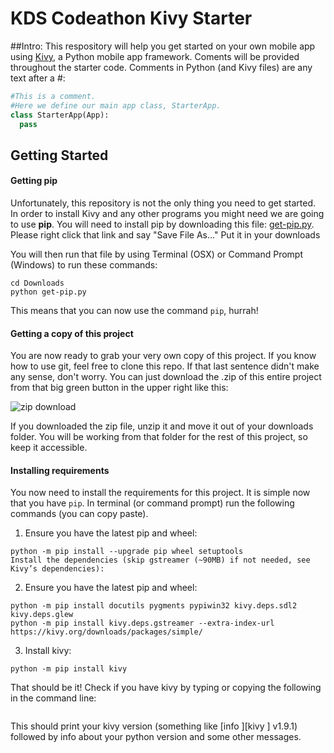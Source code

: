 # KDS Codeathon Kivy Starter

##Intro:
This respository will help you get started on your own mobile app using [Kivy](https://kivy.org/docs/), a Python mobile app framework. Coments will be provided throughout the starter code. Comments in Python (and Kivy files) are any text after a #:

```python
#This is a comment.
#Here we define our main app class, StarterApp.
class StarterApp(App):
  pass
```
## Getting Started

#### Getting pip

Unfortunately, this repository is not the only thing you need to get started. In order to install Kivy and any other programs you might need we are going to use **pip**. You will need to install pip by downloading this file: [get-pip.py](https://bootstrap.pypa.io/get-pip.py). Please right click that link and say "Save File As..." Put it in your downloads

You will then run that file by using Terminal (OSX) or Command Prompt (Windows) to run these commands:

```
cd Downloads
python get-pip.py
```

This means that you can now use the command `pip`, hurrah!

#### Getting a copy of this project

You are now ready to grab your very own copy of this project. If you know how to use git, feel free to clone this repo. If that last sentence didn't make any sense, don't worry. You can just download the .zip of this entire project from that big green button in the upper right like this:

![zip download](https://github.com/MrClement/KDS-Hack2016-DjangoStarter/raw/master/resources/clone.png "How to download a zip archive")

If you downloaded the zip file, unzip it and move it out of your downloads folder. You will be working from that folder for the rest of this project, so keep it accessible.

#### Installing requirements

You now need to install the requirements for this project. It is simple now that you have `pip`. In terminal (or command prompt) run the following commands (you can copy paste).

1. Ensure you have the latest pip and wheel:
```
python -m pip install --upgrade pip wheel setuptools
Install the dependencies (skip gstreamer (~90MB) if not needed, see Kivy’s dependencies):
```
2. Ensure you have the latest pip and wheel:
```
python -m pip install docutils pygments pypiwin32 kivy.deps.sdl2 kivy.deps.glew
python -m pip install kivy.deps.gstreamer --extra-index-url https://kivy.org/downloads/packages/simple/
```
3. Install kivy:
```
python -m pip install kivy 
```
That should be it! Check if you have kivy by typing or copying the following in the command line:
``` python -m kivy 
```
This should print your kivy version (something like [info   ][kivy   ] v1.9.1) followed by info about your python version and some other messages.

